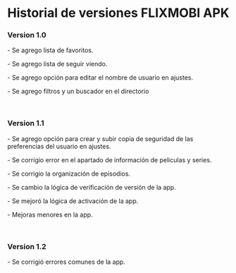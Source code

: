 <h1>Historial de versiones FLIXMOBI APK</h1>
<h3>Version 1.0</h3>
<p>- Se agrego lista de favoritos.</p>
<p>- Se agrego lista de seguir viendo.</p>
<p>- Se agrego opción para editar el nombre de usuario en ajustes.</p>
<p>- Se agrego filtros y un buscador en el directorio</p>
<br/>
<h3>Version 1.1</h3>
<p>- Se agrego opción para crear y subir copia de seguridad de las preferencias del usuario en ajustes.</p>
<p>- Se corrigio error en el apartado de información de peliculas y series.</p>
<p>- Se corrigio la organización de episodios.</p>
<p>- Se cambio la lógica de verificación de versión de la app.</p>
<p>- Se mejoró la lógica de activación de la app.</p>
<p>- Mejoras menores en la app.</p>
<br/>
<h3>Version 1.2</h3>
<p>- Se corrigió errores comunes de la app.</p>
